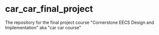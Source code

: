# car_car_final_project
The repository for the final project course "Cornerstone EECS Design and Implementation" aka "car car course"